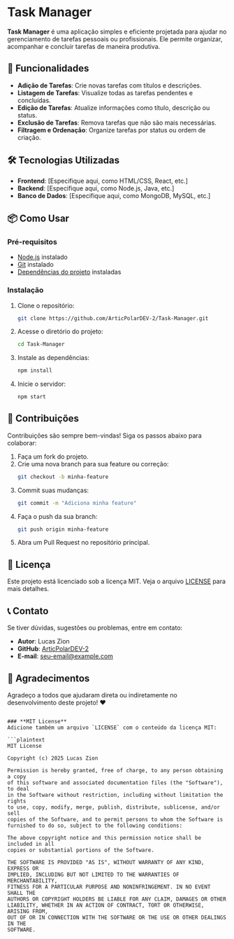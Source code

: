 # Task Manager

**Task Manager** é uma aplicação simples e eficiente projetada para ajudar no gerenciamento de tarefas pessoais ou profissionais. Ele permite organizar, acompanhar e concluir tarefas de maneira produtiva.


## 🚀 Funcionalidades

- **Adição de Tarefas**: Crie novas tarefas com títulos e descrições.
- **Listagem de Tarefas**: Visualize todas as tarefas pendentes e concluídas.
- **Edição de Tarefas**: Atualize informações como título, descrição ou status.
- **Exclusão de Tarefas**: Remova tarefas que não são mais necessárias.
- **Filtragem e Ordenação**: Organize tarefas por status ou ordem de criação.


## 🛠️ Tecnologias Utilizadas

- **Frontend**: [Especifique aqui, como HTML/CSS, React, etc.]
- **Backend**: [Especifique aqui, como Node.js, Java, etc.]
- **Banco de Dados**: [Especifique aqui, como MongoDB, MySQL, etc.]

## 📦 Como Usar

### Pré-requisitos
- [Node.js](https://nodejs.org) instalado
- [Git](https://git-scm.com) instalado
- [Dependências do projeto](#instalação) instaladas

### Instalação
1. Clone o repositório:
   ```bash
   git clone https://github.com/ArticPolarDEV-2/Task-Manager.git
   ```
2. Acesse o diretório do projeto:
   ```bash
   cd Task-Manager
   ```
3. Instale as dependências:
   ```bash
   npm install
   ```
4. Inicie o servidor:
   ```bash
   npm start
   ```

## 🤝 Contribuições

Contribuições são sempre bem-vindas! Siga os passos abaixo para colaborar:  
1. Faça um fork do projeto.  
2. Crie uma nova branch para sua feature ou correção:  
   ```bash
   git checkout -b minha-feature
   ```
3. Commit suas mudanças:  
   ```bash
   git commit -m "Adiciona minha feature"
   ```
4. Faça o push da sua branch:  
   ```bash
   git push origin minha-feature
   ```
5. Abra um Pull Request no repositório principal.


## 📜 Licença

Este projeto está licenciado sob a licença MIT. Veja o arquivo [LICENSE](LICENSE) para mais detalhes.


## 📞 Contato

Se tiver dúvidas, sugestões ou problemas, entre em contato:  
- **Autor**: Lucas Zion  
- **GitHub**: [ArticPolarDEV-2](https://github.com/ArticPolarDEV-2)  
- **E-mail**: [seu-email@example.com](mailto:seu-email@example.com)


## 🌟 Agradecimentos

Agradeço a todos que ajudaram direta ou indiretamente no desenvolvimento deste projeto! ❤️


```

### **MIT License**
Adicione também um arquivo `LICENSE` com o conteúdo da licença MIT:

```plaintext
MIT License

Copyright (c) 2025 Lucas Zion

Permission is hereby granted, free of charge, to any person obtaining a copy
of this software and associated documentation files (the "Software"), to deal
in the Software without restriction, including without limitation the rights
to use, copy, modify, merge, publish, distribute, sublicense, and/or sell
copies of the Software, and to permit persons to whom the Software is
furnished to do so, subject to the following conditions:

The above copyright notice and this permission notice shall be included in all
copies or substantial portions of the Software.

THE SOFTWARE IS PROVIDED "AS IS", WITHOUT WARRANTY OF ANY KIND, EXPRESS OR
IMPLIED, INCLUDING BUT NOT LIMITED TO THE WARRANTIES OF MERCHANTABILITY,
FITNESS FOR A PARTICULAR PURPOSE AND NONINFRINGEMENT. IN NO EVENT SHALL THE
AUTHORS OR COPYRIGHT HOLDERS BE LIABLE FOR ANY CLAIM, DAMAGES OR OTHER
LIABILITY, WHETHER IN AN ACTION OF CONTRACT, TORT OR OTHERWISE, ARISING FROM,
OUT OF OR IN CONNECTION WITH THE SOFTWARE OR THE USE OR OTHER DEALINGS IN THE
SOFTWARE.
```

